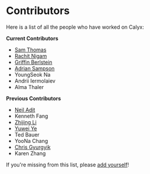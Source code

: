 # Contributors

Here is a list of all the people who have worked on Calyx:

**Current Contributors**

- [Sam Thomas](https://sgtpeacock.com/)
- [Rachit Nigam](https://rachitnigam.com)
- [Griffin Berlstein](https://griffinberlste.in)
- [Adrian Sampson](https://adriansampson.net)
- YoungSeok Na
- Andrii Iermolaiev
- Alma Thaler

**Previous Contributors**

- [Neil Adit](https://neiladit.com/)
- Kenneth Fang
- [Zhijing Li](https://tissue3.github.io/)
- [Yuwei Ye](https://www.viviyye.com/)
- Ted Bauer
- YooNa Chang
- [Chris Gyurgyik](https://chrispg.dev)
- Karen Zhang

If you're missing from this list, please [add yourself](https://github.com/cucapra/futil/edit/master/docs/contributors.md)!
